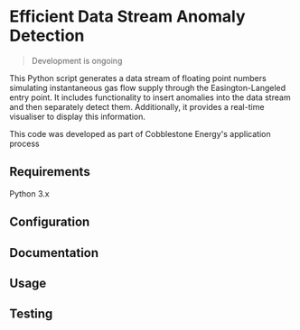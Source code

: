 # Efficient Data Stream Anomaly Detection

> Development is ongoing

This Python script generates a data stream of floating
point numbers simulating instantaneous gas flow supply
through the Easington-Langeled entry point. It includes
functionality to insert anomalies into the data stream
and then separately detect them. Additionally, it provides
a real-time visualiser to display this information.

This code was developed as part of Cobblestone Energy's application process

## Requirements

Python 3.x

## Configuration

## Documentation

## Usage

## Testing

